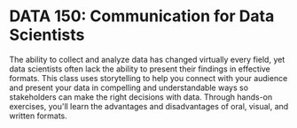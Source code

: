 # DATA 150: Communication for Data Scientists

The ability to collect and analyze data has changed virtually every field, yet data scientists often lack the ability to present their findings in effective formats. This class uses storytelling to help you connect with your audience and present your data in compelling and understandable ways so stakeholders can make the right decisions with data. Through hands-on exercises, you'll learn the advantages and disadvantages of oral, visual, and written formats.